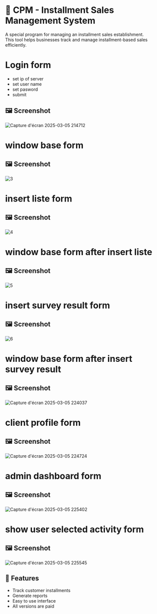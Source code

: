 # 📌 CPM - Installment Sales Management System  

A special program for managing an installment sales establishment.  
This tool helps businesses track and manage installment-based sales efficiently.

# Login form
* set ip of server
* set user name
* set pasword
* submit
## 🖼️ Screenshot  
![Capture d'écran 2025-03-05 214712](https://github.com/user-attachments/assets/0be26e75-c387-4f7d-99de-c48a6d7ee902)

# window base form
## 🖼️ Screenshot  
![3](https://github.com/user-attachments/assets/ced78700-88ed-45a6-be2e-a06e5ae38a09)


# insert liste form
## 🖼️ Screenshot  
![4](https://github.com/user-attachments/assets/687ac388-4416-4a30-b2df-438bd4716ad1)

# window base form after insert liste
## 🖼️ Screenshot  
![5](https://github.com/user-attachments/assets/84ed6b9b-7eb6-4f48-9b09-c29d34e1b282)

# insert survey result form
## 🖼️ Screenshot  
![6](https://github.com/user-attachments/assets/77e10024-039f-493b-8687-ef2dbe988b8a)


# window base form after insert survey result
## 🖼️ Screenshot  
![Capture d'écran 2025-03-05 224037](https://github.com/user-attachments/assets/52d4d102-b564-429c-bf79-e2076e1be804)


# client profile form
## 🖼️ Screenshot  
![Capture d'écran 2025-03-05 224724](https://github.com/user-attachments/assets/26740687-9a13-4c5e-9768-fe68c422ea65)



# admin dashboard form
## 🖼️ Screenshot  
![Capture d'écran 2025-03-05 225402](https://github.com/user-attachments/assets/551344c8-947f-42fe-8441-870af0ebab4b)

# show user selected activity form
## 🖼️ Screenshot  
![Capture d'écran 2025-03-05 225545](https://github.com/user-attachments/assets/d35909e6-2e77-4960-8d53-401f3666fa1c)




## 🚀 Features
- Track customer installments
- Generate reports
- Easy to use interface
- All versions are paid
